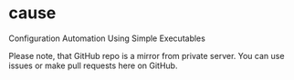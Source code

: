 # cause
Configuration Automation Using Simple Executables

Please note, that GitHub repo is a mirror from private server.
You can use issues or make pull requests here on GitHub.

